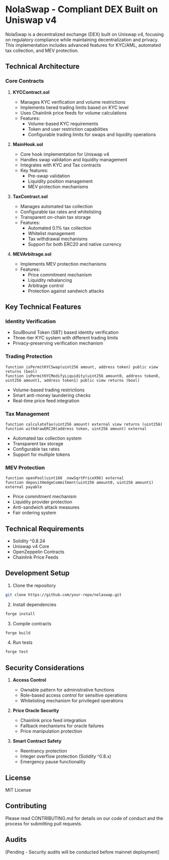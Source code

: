 # NolaSwap - Compliant DEX Built on Uniswap v4

NolaSwap is a decentralized exchange (DEX) built on Uniswap v4, focusing on regulatory compliance while maintaining decentralization and privacy. This implementation includes advanced features for KYC/AML, automated tax collection, and MEV protection.

## Technical Architecture

### Core Contracts

1. **KYCContract.sol**
   - Manages KYC verification and volume restrictions
   - Implements tiered trading limits based on KYC level
   - Uses Chainlink price feeds for volume calculations
   - Features:
     - Volume-based KYC requirements
     - Token and user restriction capabilities
     - Configurable trading limits for swaps and liquidity operations

2. **MainHook.sol**
   - Core hook implementation for Uniswap v4
   - Handles swap validation and liquidity management
   - Integrates with KYC and Tax contracts
   - Key features:
     - Pre-swap validation
     - Liquidity position management
     - MEV protection mechanisms

3. **TaxContract.sol**
   - Manages automated tax collection
   - Configurable tax rates and whitelisting
   - Transparent on-chain tax storage
   - Features:
     - Automated 0.1% tax collection
     - Whitelist management
     - Tax withdrawal mechanisms
     - Support for both ERC20 and native currency

4. **MEVArbitrage.sol**
   - Implements MEV protection mechanisms
   - Features:
     - Price commitment mechanism
     - Liquidity rebalancing
     - Arbitrage control
     - Protection against sandwich attacks

## Key Technical Features

### Identity Verification
- SoulBound Token (SBT) based identity verification
- Three-tier KYC system with different trading limits
- Privacy-preserving verification mechanism

### Trading Protection
```solidity
function isPermitKYCSwap(uint256 amount, address token) public view returns (bool)
function isPermitKYCModifyLiquidity(uint256 amount0, address token0, uint256 amount1, address token1) public view returns (bool)
```
- Volume-based trading restrictions
- Smart anti-money laundering checks
- Real-time price feed integration

### Tax Management
```solidity
function calculateTax(uint256 amount) external view returns (uint256)
function withdrawERC20(address token, uint256 amount) external
```
- Automated tax collection system
- Transparent tax storage
- Configurable tax rates
- Support for multiple tokens

### MEV Protection
```solidity
function openPool(uint160 _newSqrtPriceX96) external
function depositHedgeCommitment(uint256 amount0, uint256 amount1) external payable
```
- Price commitment mechanism
- Liquidity provider protection
- Anti-sandwich attack measures
- Fair ordering system

## Technical Requirements

- Solidity ^0.8.24
- Uniswap v4 Core
- OpenZeppelin Contracts
- Chainlink Price Feeds

## Development Setup

1. Clone the repository
```bash
git clone https://github.com/your-repo/nolaswap.git
```

2. Install dependencies
```bash
forge install
```

3. Compile contracts
```bash
forge build
```

4. Run tests
```bash
forge test
```

## Security Considerations

1. **Access Control**
   - Ownable pattern for administrative functions
   - Role-based access control for sensitive operations
   - Whitelisting mechanism for privileged operations

2. **Price Oracle Security**
   - Chainlink price feed integration
   - Fallback mechanisms for oracle failures
   - Price manipulation protection

3. **Smart Contract Safety**
   - Reentrancy protection
   - Integer overflow protection (Solidity ^0.8.x)
   - Emergency pause functionality

## License

MIT License

## Contributing

Please read CONTRIBUTING.md for details on our code of conduct and the process for submitting pull requests.

## Audits

[Pending - Security audits will be conducted before mainnet deployment]

